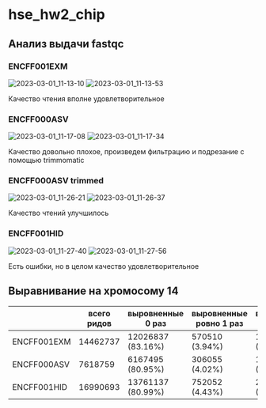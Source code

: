 # hse_hw2_chip
## Анализ выдачи fastqc
### ENCFF001EXM
![2023-03-01_11-13-10](https://user-images.githubusercontent.com/87602071/222082022-8e22cc97-a7e7-466a-9ff2-60971bc97d78.png)
![2023-03-01_11-13-53](https://user-images.githubusercontent.com/87602071/222082033-eec38f70-e642-4abe-ba21-855c2af3a635.png)

Качество чтения вполне удовлетворительное
### ENCFF000ASV
![2023-03-01_11-17-08](https://user-images.githubusercontent.com/87602071/222082908-31d9af17-569b-464b-a403-99526980b065.png)
![2023-03-01_11-17-34](https://user-images.githubusercontent.com/87602071/222082915-e3e3b40b-439b-4f32-a1cf-32a36d6c820a.png)

Качество довольно плохое, произведем фильтрацию и подрезание c помощью trimmomatic
### ENCFF000ASV trimmed
![2023-03-01_11-26-21](https://user-images.githubusercontent.com/87602071/222084685-248c3c08-bf15-4799-a8fe-68179e189f8c.png)
![2023-03-01_11-26-37](https://user-images.githubusercontent.com/87602071/222084693-3179762a-d172-4f53-8705-5f303e11445d.png)

Качество чтений улучшилось
### ENCFF001HID
![2023-03-01_11-27-40](https://user-images.githubusercontent.com/87602071/222084967-c5171015-6d9a-4214-b9b8-7a6ed8a84929.png)
![2023-03-01_11-27-56](https://user-images.githubusercontent.com/87602071/222084977-f9637cff-afaa-49d8-ac96-a9939770621e.png)

Есть ошибки, но в целом качество удовлетворительное
## Выравнивание на хромосому 14

|                       |**всего ридов**|**выровненные 0 раз**|**выровненные ровно 1 раз**|**выровненные более 1 раза**|
|-----------------------|---------------|---------------------|---------------------------|----------------------------|
|ENCFF001EXM            |   14462737    |  12026837 (83.16%)  |      570510 (3.94%)      |       1865390 (12.90%)     |
|ENCFF000ASV            |   7618759     |  6167495 (80.95%)  |      306055 (4.02%)      |      1145209 (15.03%)     |
|ENCFF001HID            |   16990693    |  13761137 (80.99%)  |      752052 (4.43%)      |       2477504 (14.58%)     |
